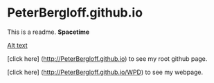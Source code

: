 # PeterBergloff.github.io
This is a readme.
**Spacetime**

[Alt text](/relative/path/to/img.jpg?raw=true "Optional Title")

[click here] (http://PeterBergloff.github.io) to see my root github page.

[click here] (http://PeterBergloff.github.io/WPD) to see my webpage.
